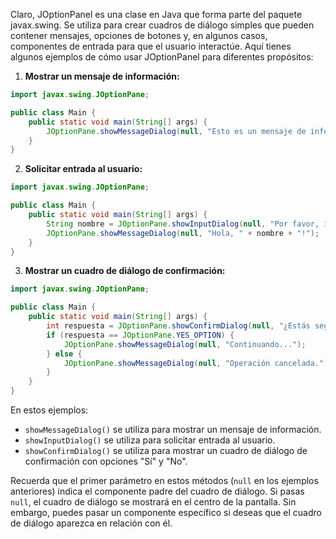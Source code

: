 Claro, JOptionPanel es una clase en Java que forma parte del paquete javax.swing. Se utiliza para crear cuadros de diálogo simples que pueden contener mensajes, opciones de botones y, en algunos casos, componentes de entrada para que el usuario interactúe. Aquí tienes algunos ejemplos de cómo usar JOptionPanel para diferentes propósitos:

1. **Mostrar un mensaje de información:**
```java
import javax.swing.JOptionPane;

public class Main {
    public static void main(String[] args) {
        JOptionPane.showMessageDialog(null, "Esto es un mensaje de información.");
    }
}
```

2. **Solicitar entrada al usuario:**
```java
import javax.swing.JOptionPane;

public class Main {
    public static void main(String[] args) {
        String nombre = JOptionPane.showInputDialog(null, "Por favor, introduce tu nombre:");
        JOptionPane.showMessageDialog(null, "Hola, " + nombre + "!");
    }
}
```

3. **Mostrar un cuadro de diálogo de confirmación:**
```java
import javax.swing.JOptionPane;

public class Main {
    public static void main(String[] args) {
        int respuesta = JOptionPane.showConfirmDialog(null, "¿Estás seguro de continuar?", "Confirmación", JOptionPane.YES_NO_OPTION);
        if (respuesta == JOptionPane.YES_OPTION) {
            JOptionPane.showMessageDialog(null, "Continuando...");
        } else {
            JOptionPane.showMessageDialog(null, "Operación cancelada.");
        }
    }
}
```

En estos ejemplos:

- `showMessageDialog()` se utiliza para mostrar un mensaje de información.
- `showInputDialog()` se utiliza para solicitar entrada al usuario.
- `showConfirmDialog()` se utiliza para mostrar un cuadro de diálogo de confirmación con opciones "Sí" y "No".

Recuerda que el primer parámetro en estos métodos (`null` en los ejemplos anteriores) indica el componente padre del cuadro de diálogo. Si pasas `null`, el cuadro de diálogo se mostrará en el centro de la pantalla. Sin embargo, puedes pasar un componente específico si deseas que el cuadro de diálogo aparezca en relación con él.